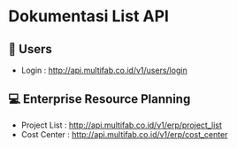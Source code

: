 # Dokumentasi List API

## 🤔 Users
- Login     : http://api.multifab.co.id/v1/users/login 

## 💻 Enterprise Resource Planning
- Project List     : http://api.multifab.co.id/v1/erp/project_list
- Cost Center      : http://api.multifab.co.id/v1/erp/cost_center

